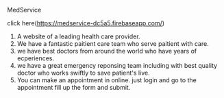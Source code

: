 MedService

click here(https://medservice-dc5a5.firebaseapp.com/)

1.  A website of a leading health care provider.
2.  We have a fantastic paitient care team who serve paitient with care.
3.  we have best doctors from around the world who have years of ecperiences.
4.  we have a great emergency reponsing team including with best quality doctor who works swiftly to save patient's live.
5.  You can make an appointment in online. just login and go to the appointment fill up the form and submit.
